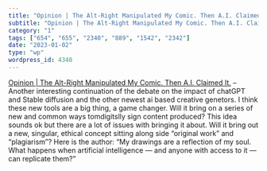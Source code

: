 ```yaml
---
title: "Opinion | The Alt-Right Manipulated My Comic. Then A.I. Claimed It."
subtitle: "Opinion | The Alt-Right Manipulated My Comic. Then A.I. Claimed It."
category: "1"
tags: ["654", "655", "2340", "889", "1542", "2342"]
date: "2023-01-02"
type: "wp"
wordpress_id: 4348
---
```

[ Opinion | The Alt-Right Manipulated My Comic. Then A.I. Claimed It.]( https://www.nytimes.com/2022/12/31/opinion/sarah-andersen-how-algorithim-took-my-work.html?smid=nytcore-ios-share&referringSource=articleShare) –Another interesting continuation of the debate on the impact of chatGPT and Stable diffusion and the other newest ai based creative genetors. I think these new tools are a big thing, a game changer. Will it bring on a series of new and common ways tomdigitslly sign content produced? This idea sounds ok but there are a lot of issues with bringing it about. Will it bring out a new, singular, ethical concept sitting along side “original work” and “plagiarism”? Here is the author: “My drawings are a reflection of my soul. What happens when artificial intelligence — and anyone with access to it — can replicate them?”